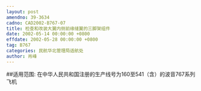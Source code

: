 ```yaml
---
layout: post
amendno: 39-3634
cadno: CAD2002-B767-07
title: 检查和改装大翼内侧前缘缝翼的三脚架组件
date: 2002-05-14 00:00:00 +0800
effdate: 2002-05-28 00:00:00 +0800
tag: B767
categories: 民航华北管理局适航处
author: 肖峰
---
```


##适用范围:
在中华人民共和国注册的生产线号为160至541（含）的波音767系列飞机

